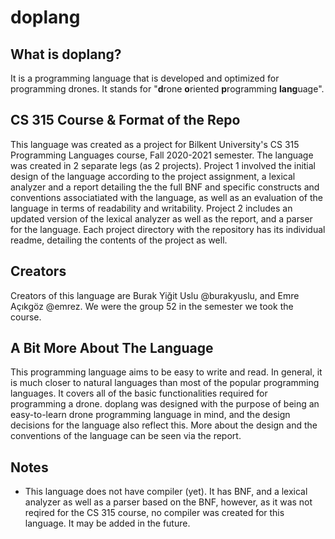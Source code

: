 # doplang

## What is doplang?
It is a programming language that is developed and optimized for programming drones. It stands for "**d**rone **o**riented **p**rogramming **lang**uage".

## CS 315 Course & Format of the Repo
This language was created as a project for Bilkent University's CS 315 Programming Languages course, Fall 2020-2021 semester. The language was created in 2 separate legs (as 2 projects). Project 1 involved the initial design of the language according to the project assignment, a lexical analyzer and a report detailing the the full BNF and specific constructs and conventions associatiated with the language, as well as an evaluation of the language in terms of readability and writability. Project 2 includes an updated version of the lexical analyzer as well as the report, and a parser for the language. Each project directory with the repository has its individual readme, detailing the contents of the project as well.

## Creators
Creators of this language are Burak Yiğit Uslu @burakyuslu, and Emre Açıkgöz @emrez. We were the group 52 in the semester we took the course.

## A Bit More About The Language
This programming language aims to be easy to write and read. In general, it is much closer to natural languages than most of the popular programming languages. 
It covers all of the basic functionalities required for programming a drone. doplang was designed with the purpose of being an easy-to-learn drone programming language in mind, and the design decisions for the language also reflect this.
More about the design and the conventions of the language can be seen via the report.

## Notes
- This language does not have compiler (yet). It has BNF, and a lexical analyzer as well as a parser based on the BNF, however, as it was not reqired for the CS 315 course, no compiler was created for this language. It may be added in the future.
